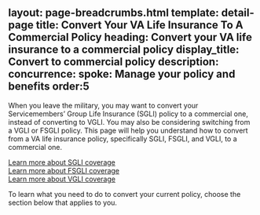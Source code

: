 layout: page-breadcrumbs.html
template: detail-page
title: Convert Your VA Life Insurance To A Commercial Policy
heading: Convert your VA life insurance to a commercial policy
display_title: Convert to commercial policy
description: 
concurrence: 
spoke: Manage your policy and benefits
order:5 
---

<div class="va-introtext">

When you leave the military, you may want to convert your Servicemembers’ Group Life Insurance (SGLI) policy to a commercial one, instead of converting to VGLI. You may also be considering switching from a VGLI or FSGLI policy. This page will help you understand how to convert from a VA life insurance policy, specifically SGLI, FSGLI, and VGLI, to a commercial one. 

[Learn more about SGLI coverage](/life-insurance/options-eligibility/sgli/)</br>
[Learn more about FSGLI coverage](/life-insurance/options-eligibility/fsgli/)</br>
[Learn more about VGLI coverage](/life-insurance/options-eligibility/vgli/)

To learn what you need to do to convert your current policy, choose the section below that applies to you. 


</div>
